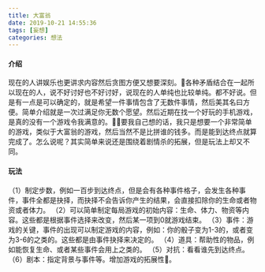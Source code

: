```yaml
---
title: 大富翁
date: 2019-10-21 14:55:36
tags: [妄想]
categories: 想法
---
```

#### 介绍
现在的人讲娱乐也更讲求内容然后贪图方便又想要深刻。各种矛盾结合在一起所以现在的人，说不好讨好也不好讨好，说现在的人单纯也比较单纯。都不好说。但是有一点是可以确定的，就是希望一件事情包含了无数件事情，然后美其名曰方便。简单介绍就是一次过满足你无数个愿望。然后近期在找一个好玩的手机游戏，是真的没有一个游戏令我满意的。要我自己想的话，我只是想要一个非常简单的游戏，类似于大富翁的游戏，然后当然不是比拼谁的钱多。而是能到达终点就算完成了。怎么说呢？其实简单来说还是围绕着剧情杀的拓展，但是玩法上却又不同。

#### 玩法
（1）制定步数，例如一百步到达终点，但是会有各种事件格子，会发生各种事件，事件全都是抉择，而抉择不会告诉你产生的结果，会直接扣除你的生命或者物资或者体力。
（2）可以简单制定每局游戏的初始内容：生命、体力、物资等内容。这些都是根据事件选择来改变，然后某一项到0就游戏结束。
（3）事件：游戏的关键，事件的出现可以制定游戏的内容，例如：你的骰子变为1-3的，或者变为3-6的之类的。这些都是由事件抉择来决定的。
（4）道具：帮助性的物品，例如能恢复生命、或者某些事件会用上之类的。
（5）对抗：看看谁先到达终点。
（6）剧本：指定背景与事件等。增加游戏的拓展性。